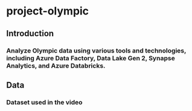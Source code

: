 # project-olympic

## Introduction
### Analyze Olympic data using various tools and technologies, including Azure Data Factory, Data Lake Gen 2, Synapse Analytics, and Azure Databricks.

## Data
### Dataset used in the video 
